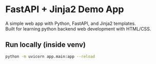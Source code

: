# FastAPI + Jinja2 Demo App

A simple web app with Python, FastAPI, and Jinja2 templates.  
Built for learning python backend web development with HTML/CSS.

## Run locally (inside venv)

```bash
python -m uvicorn app.main:app --reload